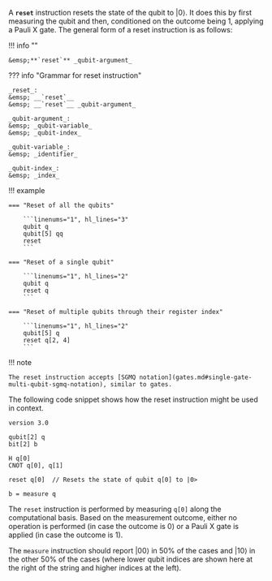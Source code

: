 A **`reset`** instruction resets the state of the qubit to $|0\rangle$.
It does this by first measuring the qubit and then, conditioned on the outcome being 1, applying a Pauli X gate.
The general form of a reset instruction is as follows:

!!! info ""

    &emsp;**`reset`** _qubit-argument_

??? info "Grammar for reset instruction"
    
    _reset_:  
    &emsp; __`reset`__  
    &emsp; __`reset`__ _qubit-argument_

    _qubit-argument_:  
    &emsp; _qubit-variable_  
    &emsp; _qubit-index_

    _qubit-variable_:  
    &emsp; _identifier_

    _qubit-index_:  
    &emsp; _index_

!!! example
    
    === "Reset of all the qubits"
    
        ```linenums="1", hl_lines="3"
        qubit q
        qubit[5] qq
        reset
        ```
    
    === "Reset of a single qubit"
    
        ```linenums="1", hl_lines="2"
        qubit q
        reset q
        ```
    
    === "Reset of multiple qubits through their register index"
    
        ```linenums="1", hl_lines="2"
        qubit[5] q
        reset q[2, 4]
        ```

!!! note

    The reset instruction accepts [SGMQ notation](gates.md#single-gate-multi-qubit-sgmq-notation), similar to gates.

The following code snippet shows how the reset instruction might be used in context.

```linenums="1" hl_lines="9"
version 3.0

qubit[2] q
bit[2] b

H q[0]
CNOT q[0], q[1]

reset q[0]  // Resets the state of qubit q[0] to |0>

b = measure q
```

The `reset` instruction is performed by measuring `q[0]` along the computational basis.
Based on the measurement outcome, either no operation is performed (in case the outcome is 0) or
a Pauli X gate is applied (in case the outcome is 1).

The `measure` instruction should report $|00\rangle$ in 50% of the cases and $|10\rangle$ in the other 50% of the cases
(where lower qubit indices are shown here at the right of the string and higher indices at the left).
